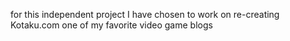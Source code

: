 for this independent project I have chosen to work on re-creating Kotaku.com
one of my favorite video game blogs 
